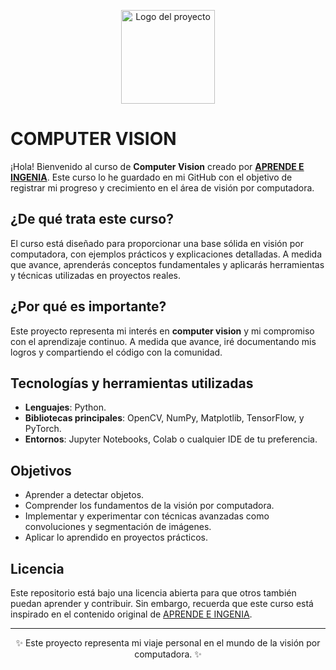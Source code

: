 <p align="center">
  <img width="150px" src="https://i.ibb.co/bXvzjXm/LOGO-h1.png" alt="Logo del proyecto" />
</p>

# COMPUTER VISION

¡Hola! Bienvenido al curso de **Computer Vision** creado por **[APRENDE E INGENIA](https://www.youtube.com/@AprendeIngenia)**. Este curso lo he guardado en mi GitHub con el objetivo de registrar mi progreso y crecimiento en el área de visión por computadora.

## ¿De qué trata este curso?
El curso está diseñado para proporcionar una base sólida en visión por computadora, con ejemplos prácticos y explicaciones detalladas. A medida que avance, aprenderás conceptos fundamentales y aplicarás herramientas y técnicas utilizadas en proyectos reales.

## ¿Por qué es importante?
Este proyecto representa mi interés en **computer vision** y mi compromiso con el aprendizaje continuo. A medida que avance, iré documentando mis logros y compartiendo el código con la comunidad.

## Tecnologías y herramientas utilizadas
- **Lenguajes**: Python.
- **Bibliotecas principales**: OpenCV, NumPy, Matplotlib, TensorFlow, y PyTorch.
- **Entornos**: Jupyter Notebooks, Colab o cualquier IDE de tu preferencia.

## Objetivos
- Aprender a detectar objetos.
- Comprender los fundamentos de la visión por computadora.
- Implementar y experimentar con técnicas avanzadas como convoluciones y segmentación de imágenes.
- Aplicar lo aprendido en proyectos prácticos.

## Licencia
Este repositorio está bajo una licencia abierta para que otros también puedan aprender y contribuir. Sin embargo, recuerda que este curso está inspirado en el contenido original de [APRENDE E INGENIA](https://www.youtube.com/@AprendeIngenia).

---

<p align="center">
  ✨ Este proyecto representa mi viaje personal en el mundo de la visión por computadora. ✨
</p>
